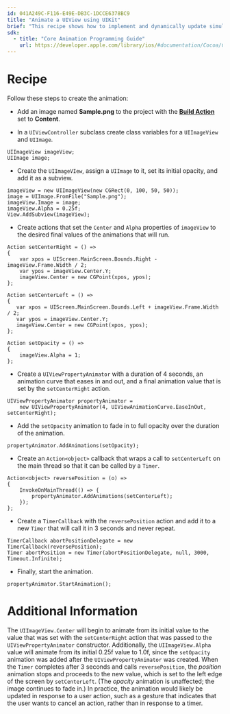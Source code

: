 ```yaml
---
id: 041A249C-F116-E49E-DB3C-1DCCE6378BC9
title: "Animate a UIView using UIKit"
brief: "This recipe shows how to implement and dynamically update simultaneous animations for a UIView using the UIViewPropertyAnimator class in UIKit. This recipe shows how to animate a UIImageView, but the same technique can be applied to any UIView."
sdk:
  - title: "Core Animation Programming Guide" 
    url: https://developer.apple.com/library/ios/#documentation/Cocoa/Conceptual/CoreAnimation_guide/Introduction/Introduction.html
---
```


<a name="Recipe" class="injected"></a>


# Recipe

Follow these steps to create the animation:

-  Add an image named **Sample.png** to the project with the [**Build Action**](http://developer.xamarin.com/guides/ios/application_fundamentals/working_with_images/) set to **Content**.

-  In a `UIViewController` subclass create class variables for a `UIImageView` and `UIImage`.


```
UIImageView imageView;
UIImage image;
```

-  Create the `UIImageVIew`, assign a `UIImage` to it, set its initial opacity, and add it as a subview.


```
imageView = new UIImageView(new CGRect(0, 100, 50, 50));
image = UIImage.FromFile("Sample.png");
imageView.Image = image;
imageView.Alpha = 0.25f;
View.AddSubview(imageView);
```

-  Create actions that set the `Center` and `Alpha` properties of `imageView` to the desired final values of the animations that will run.


```
Action setCenterRight = () =>
{
    var xpos = UIScreen.MainScreen.Bounds.Right - imageView.Frame.Width / 2;
    var ypos = imageView.Center.Y;
    imageView.Center = new CGPoint(xpos, ypos);
};

Action setCenterLeft = () =>
{
   var xpos = UIScreen.MainScreen.Bounds.Left + imageView.Frame.Width / 2;
   var ypos = imageView.Center.Y;
   imageView.Center = new CGPoint(xpos, ypos);
};

Action setOpacity = () =>
{
    imageView.Alpha = 1;
};
```

-  Create a `UIViewPropertyAnimator` with a duration of 4 seconds, an    animation curve that eases in and out, and a final animation value that is set by the `setCenterRight` action.


```
UIViewPropertyAnimator propertyAnimator =
    new UIViewPropertyAnimator(4, UIViewAnimationCurve.EaseInOut, setCenterRight);
```


-  Add the `setOpacity` animation to fade in to full opacity over the duration of the animation.

```
propertyAnimator.AddAnimations(setOpacity);
```

-  Create an `Action<object>` callback that wraps a call to `setCenterLeft` on the main thread so that it can be called by a `Timer`.


```
Action<object> reversePosition = (o) =>
{
    InvokeOnMainThread(() => {
        propertyAnimator.AddAnimations(setCenterLeft);
    });
};
```

-  Create a `TimerCallback` with the `reversePosition` action and add it to a new `Timer` that will call it in 3 seconds and never repeat.


```
TimerCallback abortPositionDelegate = new TimerCallback(reversePosition);
Timer abortPosition = new Timer(abortPositionDelegate, null, 3000, Timeout.Infinite);
```

-  Finally, start the animation.


```
propertyAnimator.StartAnimation();
```


 <a name="Additional_Information" class="injected"></a>


# Additional Information

The `UIImageView.Center` will begin to animate from its initial value to the value that was set with the `setCenterRight` action that was passed to the `UIViewPropertyAnimator` constructor. Additionally, the `UIImageView.Alpha` value will animate from its initial 0.25f value to 1.0f, since the `setOpacity` animation was added after the `UIViewPropertyAnimator` was created. When the `Timer` completes after 3 seconds and calls `reversePosition`, the _position_ animation stops and proceeds to the new value, which is set to the left edge of the screen by `setCenterLeft`. (The _opacity_ animation is unaffected; the image continues to fade in.) In practice, the animation would likely be updated in response to a user action, such as a gesture that indicates that the user wants to cancel an action, rather than in response to a timer.

